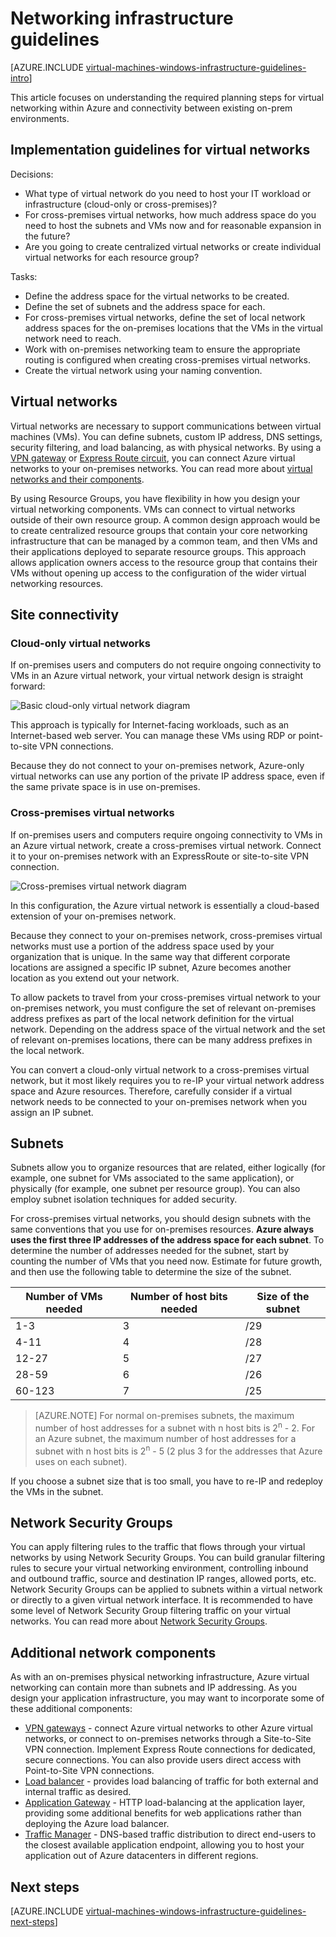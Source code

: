 <properties
	pageTitle="Networking Infrastructure Guidelines | Azure"
	description="Learn about the key design and implementation guidelines for deploying virtual networking in Azure infrastructure services."
	documentationCenter=""
	services="virtual-machines-windows"
	authors="iainfoulds"
	manager="timlt"
	editor=""
	tags="azure-resource-manager"/>

<tags
	ms.service="virtual-machines-windows"
	ms.workload="infrastructure-services"
	ms.tgt_pltfrm="vm-windows"
	ms.devlang="na"
	ms.topic="article"
	ms.date="09/08/2016"
	wacn.date=""
	ms.author="iainfou"/>

# Networking infrastructure guidelines

[AZURE.INCLUDE [virtual-machines-windows-infrastructure-guidelines-intro](../../includes/virtual-machines-windows-infrastructure-guidelines-intro.md)]

This article focuses on understanding the required planning steps for virtual networking within Azure and connectivity between existing on-prem environments.


## Implementation guidelines for virtual networks

Decisions:

- What type of virtual network do you need to host your IT workload or infrastructure (cloud-only or cross-premises)?
- For cross-premises virtual networks, how much address space do you need to host the subnets and VMs now and for reasonable expansion in the future?
- Are you going to create centralized virtual networks or create individual virtual networks for each resource group?

Tasks:

- Define the address space for the virtual networks to be created.
- Define the set of subnets and the address space for each.
- For cross-premises virtual networks, define the set of local network address spaces for the on-premises locations that the VMs in the virtual network need to reach.
- Work with on-premises networking team to ensure the appropriate routing is configured when creating cross-premises virtual networks.
- Create the virtual network using your naming convention.


## Virtual networks

Virtual networks are necessary to support communications between virtual machines (VMs). You can define subnets, custom IP address, DNS settings, security filtering, and load balancing, as with physical networks. By using a [VPN gateway](/documentation/articles/vpn-gateway-about-vpngateways/) or [Express Route circuit](/documentation/articles/expressroute-introduction/), you can connect Azure virtual networks to your on-premises networks. You can read more about [virtual networks and their components](/documentation/articles/virtual-networks-overview/).

By using Resource Groups, you have flexibility in how you design your virtual networking components. VMs can connect to virtual networks outside of their own resource group. A common design approach would be to create centralized resource groups that contain your core networking infrastructure that can be managed by a common team, and then VMs and their applications deployed to separate resource groups. This approach allows application owners access to the resource group that contains their VMs without opening up access to the configuration of the wider virtual networking resources.

## Site connectivity

### Cloud-only virtual networks
If on-premises users and computers do not require ongoing connectivity to VMs in an Azure virtual network, your virtual network design is straight forward:

![Basic cloud-only virtual network diagram](./media/virtual-machines-common-infrastructure-service-guidelines/vnet01.png)

This approach is typically for Internet-facing workloads, such as an Internet-based web server. You can manage these VMs using RDP or point-to-site VPN connections.

Because they do not connect to your on-premises network, Azure-only virtual networks can use any portion of the private IP address space, even if the same private space is in use on-premises.


### Cross-premises virtual networks
If on-premises users and computers require ongoing connectivity to VMs in an Azure virtual network, create a cross-premises virtual network.  Connect it to your on-premises network with an ExpressRoute or site-to-site VPN connection.

![Cross-premises virtual network diagram](./media/virtual-machines-common-infrastructure-service-guidelines/vnet02.png)

In this configuration, the Azure virtual network is essentially a cloud-based extension of your on-premises network.

Because they connect to your on-premises network, cross-premises virtual networks must use a portion of the address space used by your organization that is unique. In the same way that different corporate locations are assigned a specific IP subnet, Azure becomes another location as you extend out your network.

To allow packets to travel from your cross-premises virtual network to your on-premises network, you must configure the set of relevant on-premises address prefixes as part of the local network definition for the virtual network. Depending on the address space of the virtual network and the set of relevant on-premises locations, there can be many address prefixes in the local network.

You can convert a cloud-only virtual network to a cross-premises virtual network, but it most likely requires you to re-IP your virtual network address space and Azure resources. Therefore, carefully consider if a virtual network needs to be connected to your on-premises network when you assign an IP subnet.

## Subnets
Subnets allow you to organize resources that are related, either logically (for example, one subnet for VMs associated to the same application), or physically (for example, one subnet per resource group). You can also employ subnet isolation techniques for added security.

For cross-premises virtual networks, you should design subnets with the same conventions that you use for on-premises resources. **Azure always uses the first three IP addresses of the address space for each subnet**. To determine the number of addresses needed for the subnet, start by counting the number of VMs that you need now. Estimate for future growth, and then use the following table to determine the size of the subnet.

Number of VMs needed | Number of host bits needed | Size of the subnet
--- | --- | ---
1-3 | 3 | /29
4-11	 | 4 | /28
12-27 | 5 | /27
28-59 | 6 | /26
60-123 | 7 | /25

> [AZURE.NOTE] For normal on-premises subnets, the maximum number of host addresses for a subnet with n host bits is 2<sup>n</sup> - 2. For an Azure subnet, the maximum number of host addresses for a subnet with n host bits is 2<sup>n</sup> - 5 (2 plus 3 for the addresses that Azure uses on each subnet).

If you choose a subnet size that is too small, you have to re-IP and redeploy the VMs in the subnet.


## Network Security Groups
You can apply filtering rules to the traffic that flows through your virtual networks by using Network Security Groups. You can build granular filtering rules to secure your virtual networking environment, controlling inbound and outbound traffic, source and destination IP ranges, allowed ports, etc. Network Security Groups can be applied to subnets within a virtual network or directly to a given virtual network interface. It is recommended to have some level of Network Security Group filtering traffic on your virtual networks. You can read more about [Network Security Groups](/documentation/articles/virtual-networks-nsg/).


## Additional network components
As with an on-premises physical networking infrastructure, Azure virtual networking can contain more than subnets and IP addressing. As you design your application infrastructure, you may want to incorporate some of these additional components:

- [VPN gateways](/documentation/articles/vpn-gateway-about-vpngateways/) - connect Azure virtual networks to other Azure virtual networks, or connect to on-premises networks through a Site-to-Site VPN connection. Implement Express Route connections for dedicated, secure connections. You can also provide users direct access with Point-to-Site VPN connections.
- [Load balancer](/documentation/articles/load-balancer-overview/) - provides load balancing of traffic for both external and internal traffic as desired.
- [Application Gateway](/documentation/articles/application-gateway-introduction/) - HTTP load-balancing at the application layer, providing some additional benefits for web applications rather than deploying the Azure load balancer.
- [Traffic Manager](/documentation/articles/traffic-manager-overview/) - DNS-based traffic distribution to direct end-users to the closest available application endpoint, allowing you to host your application out of Azure datacenters in different regions.


## <a name="next-steps"></a>Next steps

[AZURE.INCLUDE [virtual-machines-windows-infrastructure-guidelines-next-steps](../../includes/virtual-machines-windows-infrastructure-guidelines-next-steps.md)]